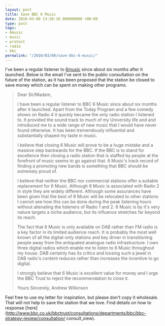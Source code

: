 ```yaml
---
layout: post
title: Save BBC 6 Music
date: 2010-03-08 13:28:10.000000000 +00:00
type: post
tags:
- 6music
- music
- protest
- radio
- bbc
permalink: "/2010/03/08/save-bbc-6-music/"
---
```

I've been a regular listener to [6music](http://www.bbc.co.uk/6music) since about six months after
it launched. Below is the email I've sent to the public consultation on the future of the station, as it has
been proposed that the station be closed to save money which can be spent on making other programs.

> Dear Sir/Madam,
>
> I have been a regular listener to BBC 6 Music since about six months after it launched. Apart from the
> Today Program and a few comedy shows on Radio 4 it quickly became the only radio station I listened to.
> It provided the sound track to much of my University life and and introduced me to a wide range of new
> music that I would have never found otherwise. It has been tremendously influential and substantially
> shaped my taste in music.
>
> I believe that closing 6 Music will prove to be a huge mistake and a massive step backwards for the BBC.
> If the BBC is to stand for excellence then closing a radio station that is staffed by people at the
> forefront of music seems to go against that. 6 Music's track record of finding a promoting new bands is
> something that BBC should be extremely proud of.
>
> I believe that neither the BBC nor commercial stations offer a suitable replacement for 6 Music. Although
> 6 Music is associated with Radio 2 in style they are widely different. Although some assurances have been
> given that the best of 6 Music will be relocated to other stations I cannot see how this can be done
> during the peak listening hours without alienating the listeners of Radio 1 and 2. 6 Music is by it's
> very nature targets a niche audience, but its influence stretches far beyond its reach.
>
> The fact that 6 Music is only available on DAB rather than FM radio is a key factor in its limited
> audience reach. It is probably the most well known of all the digital-only stations and key driver
> in transitioning people away from the antiquated analogue radio infrastructure. I own three digital
> radios which enable me to listen to 6 Music throughout my house. DAB certainly has its critics and
> loosing such a jewel in DAB radio's content reduces rather than increases the incentive to go digital.
>
> I strongly believe that 6 Music is excellent value for money and I urge the BBC Trust to reject the
> recommendation to close it.
>
> Yours Sincerely,
> Andrew Wilkinson

Feel free to use my letter for inspiration, but please don't copy it wholesale. That will not help to save the
station that we love. Find details on how to response
[here](http://www.bbc.co.uk/bbctrust/consultations/departments/bbc/bbc-strategy-review/consultation/
consult_view).
